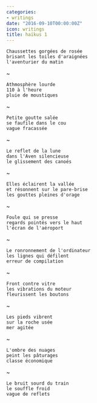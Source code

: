 ```yaml
---
categories:
- writings
date: "2016-09-10T00:00:00Z"
icon: writings
title: haïkus 1
---
```


    Chaussettes gorgées de rosée
    brisant les toiles d'araignées
    l'aventurier du matin

~

    Athmosphère lourde
    110 à l'heure
    pluie de moustiques

~

    Petite goutte salée
    se faufile dans le cou
    vague fracassée

~

    Le reflet de la lune
    dans l'Aven silencieuse
    le glissement des canoés

~
    
    Elles éclairent la vallée
    et résonnent sur le pare-brise
    les gouttes pleines d'orage

~

    Foule qui se presse
    regards pointés vers le haut
    l'écran de l'aéroport

~

    Le ronronnement de l'ordinateur
    les lignes qui défilent
    erreur de compilation

~

    Front contre vitre
    les vibrations du moteur
    fleurissent les boutons

~

    Les pieds vibrent
    sur la roche usée
    mer agitée

~

    L'ombre des nuages
    peint les pâturages
    classe économique

~

    Le bruit sourd du train
    le souffle froid
    vague de reflets

